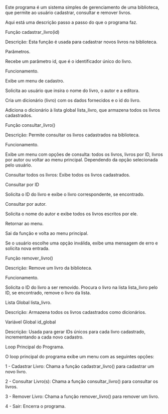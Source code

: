 Este programa é um sistema simples de gerenciamento de uma biblioteca, que permite ao usuário cadastrar, consultar e remover livros. 

Aqui está uma descrição passo a passo do que o programa faz.

Função cadastrar_livro(id)

Descrição: Esta função é usada para cadastrar novos livros na biblioteca.

Parâmetros.

Recebe um parâmetro id, que é o identificador único do livro.

Funcionamento.

Exibe um menu de cadastro.

Solicita ao usuário que insira o nome do livro, o autor e a editora.

Cria um dicionário (livro) com os dados fornecidos e o id do livro.

Adiciona o dicionário à lista global lista_livro, que armazena todos os livros cadastrados.

Função consultar_livro()

Descrição: Permite consultar os livros cadastrados na biblioteca.

Funcionamento.

Exibe um menu com opções de consulta: todos os livros, livros por ID, livros por autor ou voltar ao menu principal. Dependendo da opção selecionada pelo usuário.

Consultar todos os livros: Exibe todos os livros cadastrados.

Consultar por ID

Solicita o ID do livro e exibe o livro correspondente, se encontrado.

Consultar por autor.

Solicita o nome do autor e exibe todos os livros escritos por ele.

Retornar ao menu.

Sai da função e volta ao menu principal.

Se o usuário escolhe uma opção inválida, exibe uma mensagem de erro e solicita nova entrada.

Função remover_livro()

Descrição: Remove um livro da biblioteca.

Funcionamento.

Solicita o ID do livro a ser removido. Procura o livro na lista lista_livro pelo ID, se encontrado, remove o livro da lista.

Lista Global lista_livro.

Descrição: Armazena todos os livros cadastrados como dicionários.

Variável Global id_global

Descrição: Usada para gerar IDs únicos para cada livro cadastrado, incrementando a cada novo cadastro.

Loop Principal do Programa.

O loop principal do programa exibe um menu com as seguintes opções:

1 - Cadastrar Livro: Chama a função cadastrar_livro() para cadastrar um novo livro.

2 - Consultar Livro(s): Chama a função consultar_livro() para consultar os livros.

3 - Remover Livro: Chama a função remover_livro() para remover um livro.

4 - Sair: Encerra o programa.
